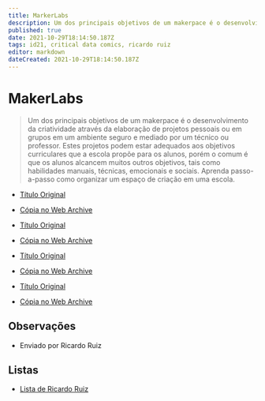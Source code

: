 ```yaml
---
title: MarkerLabs
description: Um dos principais objetivos de um makerpace é o desenvolvimento da criatividade através da elaboração de projetos pessoais ou em grupos em um ambiente seguro e mediado por um técnico ou professor. 
published: true
date: 2021-10-29T18:14:50.187Z
tags: id21, critical data comics, ricardo ruiz
editor: markdown
dateCreated: 2021-10-29T18:14:50.187Z
---
```


# MakerLabs

> Um dos principais objetivos de um makerpace é o desenvolvimento da criatividade através da elaboração de projetos pessoais ou em grupos em um ambiente seguro e mediado por um técnico ou professor. Estes projetos podem estar adequados aos objetivos curriculares que a escola propõe para os alunos, porém o comum é que os alunos alcancem muitos outros objetivos, tais como habilidades manuais, técnicas, emocionais e sociais. Aprenda passo-a-passo como organizar um espaço de criação em uma escola.

 - [Título Original](https://maonamassa.porvir.org/simulador)
 - [Cópia no Web Archive](https://web.archive.org/web/20210928014213/https://maonamassa.porvir.org/simulador/)
 
 - [Título Original](https://issuu.com/alesunaga/docs/e-book_como_montar_um_makerspace_na)
 - [Cópia no Web Archive](https://web.archive.org/web/20210924125729/https://issuu.com/alesunaga/docs/e-book_como_montar_um_makerspace_na)

 - [Título Original](https://www.youtube.com/watch?v=32MWLZ9KJF4)
 - [Cópia no Web Archive](https://web.archive.org/web/20210924125812/https://www.youtube.com/watch?v=32MWLZ9KJF4&gl=US&hl=en)

 - [Título Original](https://minimakerlab.com.br/)
 - [Cópia no Web Archive](https://web.archive.org/web/20210928014553/https://minimakerlab.com.br/)

## Observações

- Enviado por Ricardo Ruiz

## Listas

- [Lista de Ricardo Ruiz](/listas/ricardo-ruiz)